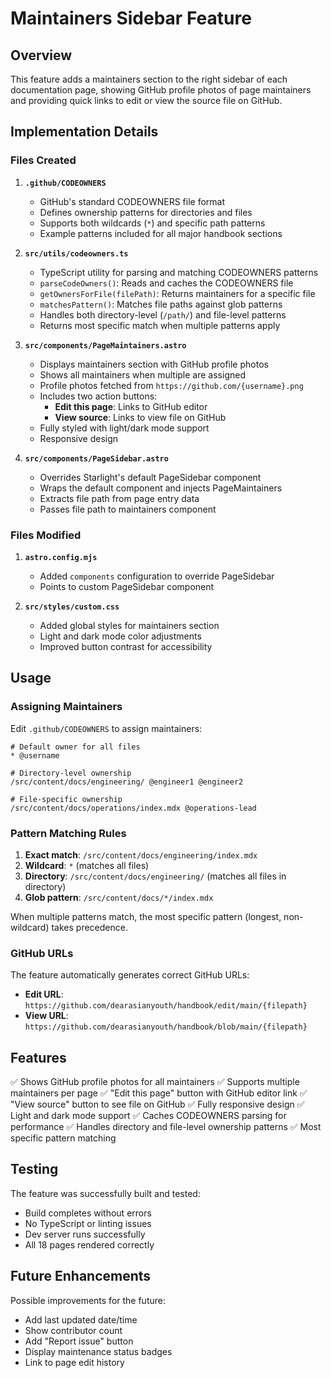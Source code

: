 # Maintainers Sidebar Feature

## Overview

This feature adds a maintainers section to the right sidebar of each documentation page, showing GitHub profile photos of page maintainers and providing quick links to edit or view the source file on GitHub.

## Implementation Details

### Files Created

1. **`.github/CODEOWNERS`**
   - GitHub's standard CODEOWNERS file format
   - Defines ownership patterns for directories and files
   - Supports both wildcards (`*`) and specific path patterns
   - Example patterns included for all major handbook sections

2. **`src/utils/codeowners.ts`**
   - TypeScript utility for parsing and matching CODEOWNERS patterns
   - `parseCodeOwners()`: Reads and caches the CODEOWNERS file
   - `getOwnersForFile(filePath)`: Returns maintainers for a specific file
   - `matchesPattern()`: Matches file paths against glob patterns
   - Handles both directory-level (`/path/`) and file-level patterns
   - Returns most specific match when multiple patterns apply

3. **`src/components/PageMaintainers.astro`**
   - Displays maintainers section with GitHub profile photos
   - Shows all maintainers when multiple are assigned
   - Profile photos fetched from `https://github.com/{username}.png`
   - Includes two action buttons:
     - **Edit this page**: Links to GitHub editor
     - **View source**: Links to view file on GitHub
   - Fully styled with light/dark mode support
   - Responsive design

4. **`src/components/PageSidebar.astro`**
   - Overrides Starlight's default PageSidebar component
   - Wraps the default component and injects PageMaintainers
   - Extracts file path from page entry data
   - Passes file path to maintainers component

### Files Modified

1. **`astro.config.mjs`**
   - Added `components` configuration to override PageSidebar
   - Points to custom PageSidebar component

2. **`src/styles/custom.css`**
   - Added global styles for maintainers section
   - Light and dark mode color adjustments
   - Improved button contrast for accessibility

## Usage

### Assigning Maintainers

Edit `.github/CODEOWNERS` to assign maintainers:

```
# Default owner for all files
* @username

# Directory-level ownership
/src/content/docs/engineering/ @engineer1 @engineer2

# File-specific ownership
/src/content/docs/operations/index.mdx @operations-lead
```

### Pattern Matching Rules

1. **Exact match**: `/src/content/docs/engineering/index.mdx`
2. **Wildcard**: `*` (matches all files)
3. **Directory**: `/src/content/docs/engineering/` (matches all files in directory)
4. **Glob pattern**: `/src/content/docs/*/index.mdx`

When multiple patterns match, the most specific pattern (longest, non-wildcard) takes precedence.

### GitHub URLs

The feature automatically generates correct GitHub URLs:

- **Edit URL**: `https://github.com/dearasianyouth/handbook/edit/main/{filepath}`
- **View URL**: `https://github.com/dearasianyouth/handbook/blob/main/{filepath}`

## Features

✅ Shows GitHub profile photos for all maintainers
✅ Supports multiple maintainers per page
✅ "Edit this page" button with GitHub editor link
✅ "View source" button to see file on GitHub
✅ Fully responsive design
✅ Light and dark mode support
✅ Caches CODEOWNERS parsing for performance
✅ Handles directory and file-level ownership patterns
✅ Most specific pattern matching

## Testing

The feature was successfully built and tested:
- Build completes without errors
- No TypeScript or linting issues
- Dev server runs successfully
- All 18 pages rendered correctly

## Future Enhancements

Possible improvements for the future:
- Add last updated date/time
- Show contributor count
- Add "Report issue" button
- Display maintenance status badges
- Link to page edit history

